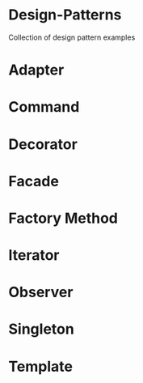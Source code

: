 Design-Patterns
===============

Collection of design pattern examples


Adapter
===============

Command
===============

Decorator
===============

Facade
===============

Factory Method
===============

Iterator
===============

Observer
===============

Singleton
===============

Template
===============




